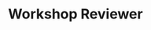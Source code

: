 ---
title: Workshop Reviewer
items:
  - organization: NeurIPS Workshop on Mathematical Reasoning and AI
    date: 
  - organization: NeurIPS Workshop on Time Series in the Age of Large Models
    date: 
  - organization: ICML Workshop on Foundation Models for Structured Data
    date: 
  - organization: ICML Workshop on Actionable Interpretability
    date: 
  - organization: ICLR Workshop on Bidirectional Human-AI Alignment
    date: 
  - organization: "ICLR Workshop on XAI4Science: From Understanding Model Behavior to Discovering New Scientific Knowledge"
    date: 
  - organization: ECCV Workshop on Women in Computer Vision
    date: 
weight: 30
_build:
  render: false
  list: true
---